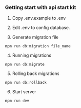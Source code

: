 ### Getting start with api start kit

1. Copy .env.example to .env
2. Edit .env to config database.

3. Generate migration file
```
npm run db:migration file_name
```

4. Running migrations
```
npm run db:migrate
```

5. Rolling back migrations
```
npm run db:rollback
```
6. Start server
```
npm run dev
```

